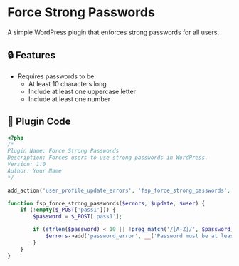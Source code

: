 # Force Strong Passwords

A simple WordPress plugin that enforces strong passwords for all users.

## 🔒 Features

- Requires passwords to be:
  - At least 10 characters long
  - Include at least one uppercase letter
  - Include at least one number

## 🧩 Plugin Code

```php
<?php
/*
Plugin Name: Force Strong Passwords
Description: Forces users to use strong passwords in WordPress.
Version: 1.0
Author: Your Name
*/

add_action('user_profile_update_errors', 'fsp_force_strong_passwords', 10, 3);

function fsp_force_strong_passwords($errors, $update, $user) {
    if (!empty($_POST['pass1'])) {
        $password = $_POST['pass1'];

        if (strlen($password) < 10 || !preg_match('/[A-Z]/', $password) || !preg_match('/[0-9]/', $password)) {
            $errors->add('password_error', __('Password must be at least 10 characters long and include at least one uppercase letter and one number.'));
        }
    }
}
